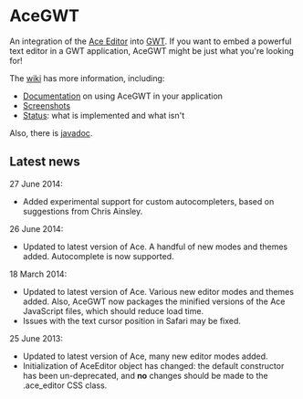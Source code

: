 # AceGWT

An integration of the [Ace Editor](http://ace.c9.io/) into [GWT](http://www.gwtproject.org/).  If you want to embed a powerful text editor in a GWT application, AceGWT might be just what you're looking for!

The [wiki](https://github.com/daveho/AceGWT/wiki) has more information, including:

* [Documentation](https://github.com/daveho/AceGWT/wiki/Documentation) on using AceGWT in your application
* [Screenshots](https://github.com/daveho/AceGWT/wiki/Screenshots)
* [Status](https://github.com/daveho/AceGWT/wiki/Status): what is implemented and what isn't

Also, there is [javadoc](http://daveho.github.io/AceGWT/api/).

## Latest news

27 June 2014:

* Added experimental support for custom autocompleters, based on suggestions from Chris Ainsley.

26 June 2014:

* Updated to latest version of Ace. A handful of new modes and themes added.  Autocomplete is now supported.

18 March 2014:

* Updated to latest version of Ace.  Various new editor modes and themes added.  Also, AceGWT now packages the minified versions of the Ace JavaScript files, which should reduce load time.
* Issues with the text cursor position in Safari may be fixed.

25 June 2013:

* Updated to latest version of Ace, many new editor modes added.
* Initialization of AceEditor object has changed: the default constructor has been un-deprecated, and **no** changes should be made to the .ace\_editor CSS class.
